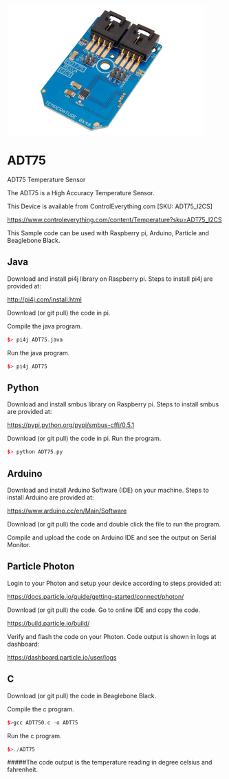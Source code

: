 [![ADT75](ADT75_I2CS.png)](https://www.controleverything.com/content/Temperature?sku=ADT75_I2CS)
# ADT75
ADT75 Temperature Sensor

The ADT75 is a High Accuracy Temperature Sensor.

This Device is available from ControlEverything.com [SKU: ADT75_I2CS]

https://www.controleverything.com/content/Temperature?sku=ADT75_I2CS

This Sample code can be used with Raspberry pi, Arduino, Particle and Beaglebone Black.

## Java
Download and install pi4j library on Raspberry pi. Steps to install pi4j are provided at:

http://pi4j.com/install.html

Download (or git pull) the code in pi.

Compile the java program.
```cpp
$> pi4j ADT75.java
```

Run the java program.
```cpp
$> pi4j ADT75
```

## Python
Download and install smbus library on Raspberry pi. Steps to install smbus are provided at:

https://pypi.python.org/pypi/smbus-cffi/0.5.1

Download (or git pull) the code in pi. Run the program.

```cpp
$> python ADT75.py
```

## Arduino
Download and install Arduino Software (IDE) on your machine. Steps to install Arduino are provided at:

https://www.arduino.cc/en/Main/Software

Download (or git pull) the code and double click the file to run the program.

Compile and upload the code on Arduino IDE and see the output on Serial Monitor.


## Particle Photon

Login to your Photon and setup your device according to steps provided at:

https://docs.particle.io/guide/getting-started/connect/photon/

Download (or git pull) the code. Go to online IDE and copy the code.

https://build.particle.io/build/

Verify and flash the code on your Photon. Code output is shown in logs at dashboard:

https://dashboard.particle.io/user/logs

## C

Download (or git pull) the code in Beaglebone Black.

Compile the c program.
```cpp
$>gcc ADT750.c -o ADT75
```
Run the c program.
```cpp
$>./ADT75
```
#####The code output is the temperature reading in degree celsius and fahrenheit.
